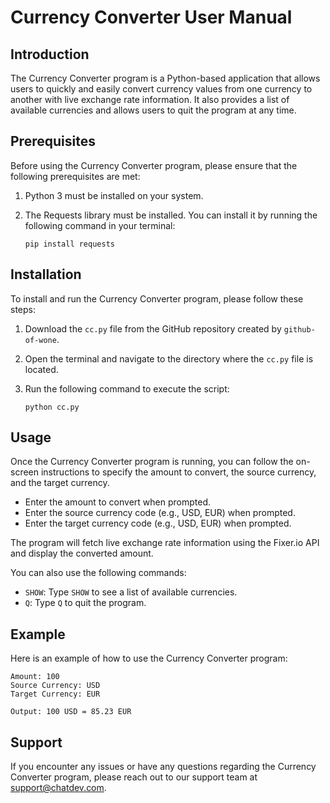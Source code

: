# Currency Converter User Manual

## Introduction

The Currency Converter program is a Python-based application that allows users to quickly and easily convert currency values from one currency to another with live exchange rate information. It also provides a list of available currencies and allows users to quit the program at any time.

## Prerequisites

Before using the Currency Converter program, please ensure that the following prerequisites are met:

1. Python 3 must be installed on your system.
2. The Requests library must be installed. You can install it by running the following command in your terminal:

   ```
   pip install requests
   ```

## Installation

To install and run the Currency Converter program, please follow these steps:

1. Download the `cc.py` file from the GitHub repository created by `github-of-wone`.

2. Open the terminal and navigate to the directory where the `cc.py` file is located.

3. Run the following command to execute the script:

   ```
   python cc.py
   ```

## Usage

Once the Currency Converter program is running, you can follow the on-screen instructions to specify the amount to convert, the source currency, and the target currency.

- Enter the amount to convert when prompted.
- Enter the source currency code (e.g., USD, EUR) when prompted.
- Enter the target currency code (e.g., USD, EUR) when prompted.

The program will fetch live exchange rate information using the Fixer.io API and display the converted amount.

You can also use the following commands:

- `SHOW`: Type `SHOW` to see a list of available currencies.
- `Q`: Type `Q` to quit the program.

## Example

Here is an example of how to use the Currency Converter program:

```
Amount: 100
Source Currency: USD
Target Currency: EUR

Output: 100 USD = 85.23 EUR
```

## Support

If you encounter any issues or have any questions regarding the Currency Converter program, please reach out to our support team at support@chatdev.com.